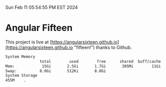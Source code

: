 Sun Feb 11 05:54:55 PM EST 2024

# Angular Fifteen


This project is live at [https://angularsixteen.github.io](https://angularsixteen.github.io "fifteen!") thanks to Github.

```bash
System Memory
               total        used        free      shared  buff/cache   available
Mem:            15Gi       2.5Gi       1.7Gi       305Mi        11Gi        12Gi
Swap:          8.0Gi       512Ki       8.0Gi
System Storage
455M	.
